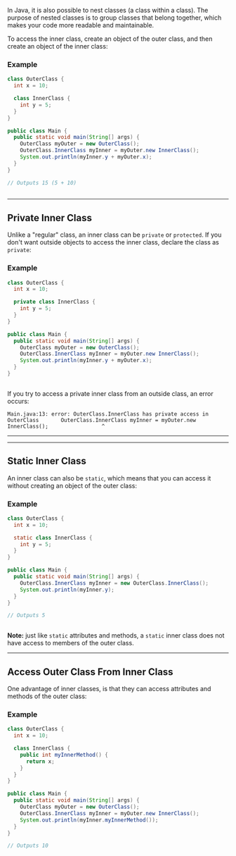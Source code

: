 In Java, it is also possible to nest classes (a class within a class). The purpose of nested classes is to group classes that belong together, which makes your code more readable and maintainable.

To access the inner class, create an object of the outer class, and then create an object of the inner class:

### Example

```java
class OuterClass {
  int x = 10;

  class InnerClass {
    int y = 5;
  }
}

public class Main {
  public static void main(String[] args) {
    OuterClass myOuter = new OuterClass();
    OuterClass.InnerClass myInner = myOuter.new InnerClass();
    System.out.println(myInner.y + myOuter.x);
  }
}

// Outputs 15 (5 + 10)
 
```

---

## Private Inner Class

Unlike a "regular" class, an inner class can be `private` or `protected`. If you don't want outside objects to access the inner class, declare the class as `private`:

### Example

```java
class OuterClass {
  int x = 10;

  private class InnerClass {
    int y = 5;
  }
}

public class Main {
  public static void main(String[] args) {
    OuterClass myOuter = new OuterClass();
    OuterClass.InnerClass myInner = myOuter.new InnerClass();
    System.out.println(myInner.y + myOuter.x);
  }
}
 
```

If you try to access a private inner class from an outside class, an error occurs:

`Main.java:13: error: OuterClass.InnerClass has private access in OuterClass       OuterClass.InnerClass myInner = myOuter.new InnerClass();                 ^`

---

---

## Static Inner Class

An inner class can also be `static`, which means that you can access it without creating an object of the outer class:

### Example

```java
class OuterClass {
  int x = 10;

  static class InnerClass {
    int y = 5;
  }
}

public class Main {
  public static void main(String[] args) {
    OuterClass.InnerClass myInner = new OuterClass.InnerClass();
    System.out.println(myInner.y);
  }
}

// Outputs 5
 
```

**Note:** just like `static` attributes and methods, a `static` inner class does not have access to members of the outer class.

---

## Access Outer Class From Inner Class

One advantage of inner classes, is that they can access attributes and methods of the outer class:

### Example

```java
class OuterClass {
  int x = 10;

  class InnerClass {
    public int myInnerMethod() {
      return x;
    }
  }
}

public class Main {
  public static void main(String[] args) {
    OuterClass myOuter = new OuterClass();
    OuterClass.InnerClass myInner = myOuter.new InnerClass();
    System.out.println(myInner.myInnerMethod());
  }
}

// Outputs 10
```
